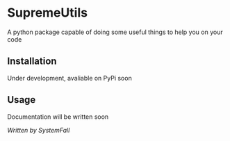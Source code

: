 # SupremeUtils

A python package capable of doing some useful things to help you on your code

## Installation

Under development, avaliable on PyPi soon

## Usage

Documentation will be written soon


*Written by SystemFall*
